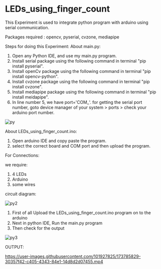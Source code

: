 # LEDs_using_finger_count

This Experiment is used to integrate python program with arduino using serial communication.

Packages required : opencv, pyserial, cvzone, mediapipe

Steps for doing this Experiment:
About main.py:
1. Open any Python IDE, and use my main.py program.
2. Install serial package using the following command in terminal "pip install pyserial".
3. Install openCv package using the following command in terminal "pip install opencv-python".
4. Install cvzone package using the following command in terminal "pip install cvzone".
5. Install mediapipe package using the following command in terminal "pip install meidapipe".
6. In line number 5, we have port='COM_'. for getting the serial port number, goto device manager of your system > ports > check your arduino port number.


![py](https://user-images.githubusercontent.com/101927825/173759396-3acc4995-b5dc-4b1f-94b7-b10b96be5f73.png)


About LEDs_using_finger_count.ino:
1. Open arduino IDE and copy paste the program.
2. select the correct board and COM port and then upload the program.


For Connections:

we require:
1. 4 LEDs
2. Arduino
3. some wires

circuit diagram:

![py2](https://user-images.githubusercontent.com/101927825/173783092-0775f784-3454-472d-963e-4fb7337b9005.png)



1. First of all Upload the LEDs_using_finger_count.ino program on to the arduino
2. Next in python IDE, Run the main.py program
3. Then check for the output

![py3](https://user-images.githubusercontent.com/101927825/173783939-08312f2e-c324-426f-9da9-8a2938c5c804.png)



OUTPUT:

https://user-images.githubusercontent.com/101927825/173785829-30357f42-c405-4343-84e1-14d8d2d07455.mp4
